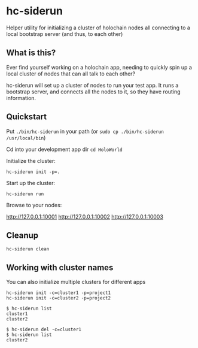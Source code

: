 # hc-siderun

Helper utility for initializing a cluster of holochain nodes all connecting to a local bootstrap server (and thus, to each other)

## What is this?

Ever find yourself working on a holochain app, needing to quickly spin up a local cluster of nodes that can all talk to each other?

hc-siderun will set up a cluster of nodes to run your test app. It runs a bootstrap server, and connects all the nodes to it, so they have routing information.

## Quickstart

Put `./bin/hc-siderun` in your path (or `sudo cp ./bin/hc-siderun /usr/local/bin`)

Cd into your development app dir `cd HoloWorld`

Initialize the cluster:

```
hc-siderun init -p=.
```

Start up the cluster:

```
hc-siderun run
```

Browse to your nodes:

http://127.0.0.1:10001
http://127.0.0.1:10002
http://127.0.0.1:10003

## Cleanup

```
hc-siderun clean
```

## Working with cluster names

You can also initialize multiple clusters for different apps

```
hc-siderun init -c=cluster1 -p=project1
hc-siderun init -c=cluster2 -p=project2
```

```
$ hc-siderun list
cluster1
cluster2
```

```
$ hc-siderun del -c=cluster1
$ hc-siderun list
cluster2
```
